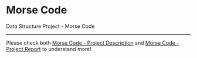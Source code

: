 # Morse Code

Data Structure Project - Morse Code

---

Please check both [Morse Code - Project Description][Morse Code - Project Description] and [Morse Code - Project Report][Morse Code - Project Report] to understand more!

[Morse Code - Project Description]: https://github.com/JunMingTeh-2018/Data_Structure-Morse_Code/blob/master/Morse%20Code%20-%20Project%20Description.pdf
[Morse Code - Project Report]: https://github.com/JunMingTeh-2018/Data_Structure-Morse_Code/blob/master/Morse%20Code%20-%20Project%20Report.pdf
